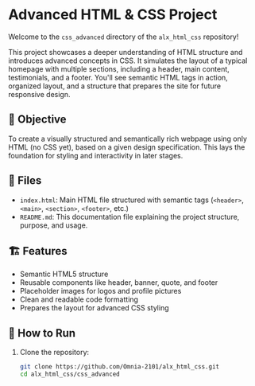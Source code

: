 # Advanced HTML & CSS Project

Welcome to the `css_advanced` directory of the `alx_html_css` repository!

This project showcases a deeper understanding of HTML structure and introduces advanced concepts in CSS. It simulates the layout of a typical homepage with multiple sections, including a header, main content, testimonials, and a footer. You'll see semantic HTML tags in action, organized layout, and a structure that prepares the site for future responsive design.

## 🧠 Objective

To create a visually structured and semantically rich webpage using only HTML (no CSS yet), based on a given design specification. This lays the foundation for styling and interactivity in later stages.

## 📁 Files

- `index.html`: Main HTML file structured with semantic tags (`<header>`, `<main>`, `<section>`, `<footer>`, etc.)
- `README.md`: This documentation file explaining the project structure, purpose, and usage.

## 🏗️ Features

- Semantic HTML5 structure
- Reusable components like header, banner, quote, and footer
- Placeholder images for logos and profile pictures
- Clean and readable code formatting
- Prepares the layout for advanced CSS styling

## 🚀 How to Run

1. Clone the repository:
   ```bash
   git clone https://github.com/Omnia-2101/alx_html_css.git
   cd alx_html_css/css_advanced
